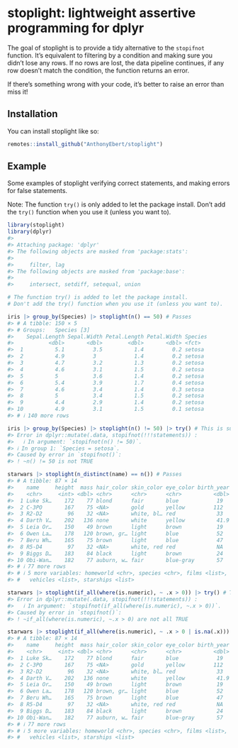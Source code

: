 
<!-- README.md is generated from README.Rmd. Please edit that file -->

# stoplight: lightweight assertive programming for dplyr

The goal of stoplight is to provide a tidy alternative to the
`stopifnot` function. It’s equivalent to filtering by a condition and
making sure you didn’t lose any rows. If no rows are lost, the data
pipeline continues, if any row doesn’t match the condition, the function
returns an error.

If there’s something wrong with your code, it’s better to raise an error
than miss it!

## Installation

You can install stoplight like so:

``` r
remotes::install_github("AnthonyEbert/stoplight")
```

## Example

Some examples of stoplight verifying correct statements, and making
errors for false statements.

Note: The function `try()` is only added to let the package install.
Don’t add the `try()` function when you use it (unless you want to).

``` r
library(stoplight)
library(dplyr)
#> 
#> Attaching package: 'dplyr'
#> The following objects are masked from 'package:stats':
#> 
#>     filter, lag
#> The following objects are masked from 'package:base':
#> 
#>     intersect, setdiff, setequal, union

# The function try() is added to let the package install.
# Don't add the try() function when you use it (unless you want to).

iris |> group_by(Species) |> stoplight(n() == 50) # Passes
#> # A tibble: 150 × 5
#> # Groups:   Species [3]
#>    Sepal.Length Sepal.Width Petal.Length Petal.Width Species
#>           <dbl>       <dbl>        <dbl>       <dbl> <fct>  
#>  1          5.1         3.5          1.4         0.2 setosa 
#>  2          4.9         3            1.4         0.2 setosa 
#>  3          4.7         3.2          1.3         0.2 setosa 
#>  4          4.6         3.1          1.5         0.2 setosa 
#>  5          5           3.6          1.4         0.2 setosa 
#>  6          5.4         3.9          1.7         0.4 setosa 
#>  7          4.6         3.4          1.4         0.3 setosa 
#>  8          5           3.4          1.5         0.2 setosa 
#>  9          4.4         2.9          1.4         0.2 setosa 
#> 10          4.9         3.1          1.5         0.1 setosa 
#> # ℹ 140 more rows

iris |> group_by(Species) |> stoplight(n() != 50) |> try() # This is supposed to error
#> Error in dplyr::mutate(.data, stopifnot(!!!statements)) : 
#>   ℹ In argument: `stopifnot(n() != 50)`.
#> ℹ In group 1: `Species = setosa`.
#> Caused by error in `stopifnot()`:
#> ! ~n() != 50 is not TRUE

starwars |> stoplight(n_distinct(name) == n()) # Passes
#> # A tibble: 87 × 14
#>    name     height  mass hair_color skin_color eye_color birth_year sex   gender
#>    <chr>     <int> <dbl> <chr>      <chr>      <chr>          <dbl> <chr> <chr> 
#>  1 Luke Sk…    172    77 blond      fair       blue            19   male  mascu…
#>  2 C-3PO       167    75 <NA>       gold       yellow         112   none  mascu…
#>  3 R2-D2        96    32 <NA>       white, bl… red             33   none  mascu…
#>  4 Darth V…    202   136 none       white      yellow          41.9 male  mascu…
#>  5 Leia Or…    150    49 brown      light      brown           19   fema… femin…
#>  6 Owen La…    178   120 brown, gr… light      blue            52   male  mascu…
#>  7 Beru Wh…    165    75 brown      light      blue            47   fema… femin…
#>  8 R5-D4        97    32 <NA>       white, red red             NA   none  mascu…
#>  9 Biggs D…    183    84 black      light      brown           24   male  mascu…
#> 10 Obi-Wan…    182    77 auburn, w… fair       blue-gray       57   male  mascu…
#> # ℹ 77 more rows
#> # ℹ 5 more variables: homeworld <chr>, species <chr>, films <list>,
#> #   vehicles <list>, starships <list>

starwars |> stoplight(if_all(where(is.numeric), ~ .x > 0)) |> try() # This is supposed to error
#> Error in dplyr::mutate(.data, stopifnot(!!!statements)) : 
#>   ℹ In argument: `stopifnot(if_all(where(is.numeric), ~.x > 0))`.
#> Caused by error in `stopifnot()`:
#> ! ~if_all(where(is.numeric), ~.x > 0) are not all TRUE

starwars |> stoplight(if_all(where(is.numeric), ~ .x > 0 | is.na(.x))) # Passes
#> # A tibble: 87 × 14
#>    name     height  mass hair_color skin_color eye_color birth_year sex   gender
#>    <chr>     <int> <dbl> <chr>      <chr>      <chr>          <dbl> <chr> <chr> 
#>  1 Luke Sk…    172    77 blond      fair       blue            19   male  mascu…
#>  2 C-3PO       167    75 <NA>       gold       yellow         112   none  mascu…
#>  3 R2-D2        96    32 <NA>       white, bl… red             33   none  mascu…
#>  4 Darth V…    202   136 none       white      yellow          41.9 male  mascu…
#>  5 Leia Or…    150    49 brown      light      brown           19   fema… femin…
#>  6 Owen La…    178   120 brown, gr… light      blue            52   male  mascu…
#>  7 Beru Wh…    165    75 brown      light      blue            47   fema… femin…
#>  8 R5-D4        97    32 <NA>       white, red red             NA   none  mascu…
#>  9 Biggs D…    183    84 black      light      brown           24   male  mascu…
#> 10 Obi-Wan…    182    77 auburn, w… fair       blue-gray       57   male  mascu…
#> # ℹ 77 more rows
#> # ℹ 5 more variables: homeworld <chr>, species <chr>, films <list>,
#> #   vehicles <list>, starships <list>
```
